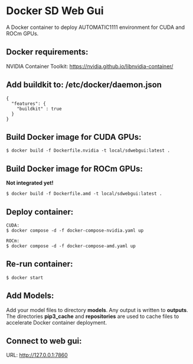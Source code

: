 # Docker SD Web Gui

A Docker container to deploy AUTOMATIC1111 environment for CUDA and ROCm GPUs.

Docker requirements:
---

NVIDIA Container Toolkit: https://nvidia.github.io/libnvidia-container/


Add buildkit to: /etc/docker/daemon.json
---
```
{
  "features": {
    "buildkit" : true
  }
}
```

Build Docker image for CUDA GPUs:
---

```
$ docker build -f Dockerfile.nvidia -t local/sdwebgui:latest .
```

Build Docker image for ROCm GPUs:
---

__Not integrated yet!__

```
$ docker build -f Dockerfile.amd -t local/sdwebgui:latest .
```

Deploy container:
---

```
CUDA:
$ docker compose -d -f docker-compose-nvidia.yaml up

ROCm:
$ docker compose -d -f docker-compose-amd.yaml up
```

Re-run container:
---

```
$ docker start 
```

Add Models:
---

Add your model files to directory __models__. Any output is written to __outputs__. The directories __pip3_cache__ and __repositories__ are used to cache files to accelerate Docker container deployment.

Connect to web gui:
---

URL: http://127.0.0.1:7860
